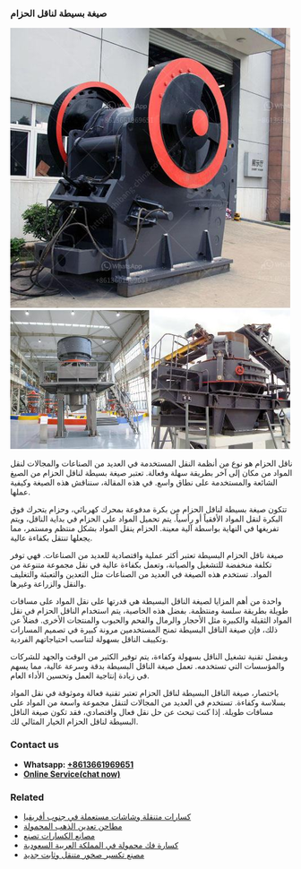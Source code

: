 <h3>صيغة بسيطة لناقل الحزام</h3><img src='1701852434.jpg' alt=''><p>ناقل الحزام هو نوع من أنظمة النقل المستخدمة في العديد من الصناعات والمجالات لنقل المواد من مكان إلى آخر بطريقة سهلة وفعالة. تعتبر صيغة بسيطة لناقل الحزام من الصيغ الشائعة والمستخدمة على نطاق واسع. في هذه المقالة، سنناقش هذه الصيغة وكيفية عملها.</p><p>تتكون صيغة بسيطة لناقل الحزام من بكرة مدفوعة بمحرك كهربائي، وحزام يتحرك فوق البكرة لنقل المواد الأفقياً أو رأسياً. يتم تحميل المواد على الحزام في بداية الناقل، ويتم تفريغها في النهاية بواسطة آلية معينة. الحزام ينقل المواد بشكل منتظم ومستمر، مما يجعلها تنتقل بكفاءة عالية.</p><p>صيغة ناقل الحزام البسيطة تعتبر أكثر عملية واقتصادية للعديد من الصناعات. فهي توفر تكلفة منخفضة للتشغيل والصيانة، وتعمل بكفاءة عالية في نقل مجموعة متنوعة من المواد. تستخدم هذه الصيغة في العديد من الصناعات مثل التعدين والتعبئة والتغليف والنقل والزراعة وغيرها.</p><p>واحدة من أهم المزايا لصيغة الناقل البسيطة هي قدرتها على نقل المواد على مسافات طويلة بطريقة سلسة ومنتظمة. بفضل هذه الخاصية، يتم استخدام الناقل الحزام في نقل المواد الثقيلة والكبيرة مثل الأحجار والرمال والفحم والحبوب والمنتجات الأخرى. فضلاً عن ذلك، فإن صيغة الناقل البسيطة تمنح المستخدمين مرونة كبيرة في تصميم المسارات وتكييف الناقل بسهولة لتناسب احتياجاتهم الفردية.</p><p>وبفضل تقنية تشغيل الناقل بسهولة وكفاءة، يتم توفير الكثير من الوقت والجهد للشركات والمؤسسات التي تستخدمه. تعمل صيغة الناقل البسيطة بدقة وسرعة عالية، مما يسهم في زيادة إنتاجية العمل وتحسين الأداء العام.</p><p>باختصار، صيغة الناقل البسيطة لناقل الحزام تعتبر تقنية فعالة وموثوقة في نقل المواد بسلاسة وكفاءة. تستخدم في العديد من المجالات لتنقل مجموعة واسعة من المواد على مسافات طويلة. إذا كنت تبحث عن حل نقل فعال واقتصادي، فقد تكون صيغة الناقل البسيطة لناقل الحزام الخيار المثالي لك.</p><h3>Contact us</h3><ul><li><strong>Whatsapp:&nbsp;<a href="https://wa.me/8613661969651">+8613661969651</a></strong></li><li><a href="https://swt.shibang-china.com/?git&amp;zhl&amp;صيغة بسيطة لناقل الحزام"><strong>Online Service(chat now)</strong></a></li></ul><h3>Related</h3><ul><li><a href='كسارات متنقلة وشاشات مستعملة في جنوب أفريقيا.md'>كسارات متنقلة وشاشات مستعملة في جنوب أفريقيا</a></li><li><a href='مطاحن تعدين الذهب المحمولة.md'>مطاحن تعدين الذهب المحمولة</a></li><li><a href='مصانع الكسارات تصنع.md'>مصانع الكسارات تصنع</a></li><li><a href='كسارة فك محمولة في المملكة العربية السعودية.md'>كسارة فك محمولة في المملكة العربية السعودية</a></li><li><a href='مصنع تكسير صخور متنقل وثابت جديد.md'>مصنع تكسير صخور متنقل وثابت جديد</a></li></ul>